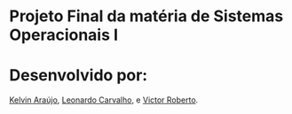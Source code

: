 # Projeto Final da matéria de Sistemas Operacionais I

# Desenvolvido por:
[Kelvin Araújo](https://github.com/DilliKel),
[Leonardo Carvalho](https://github.com/leonardocarMS), e
[Victor Roberto](https://github.com/mandaver).
